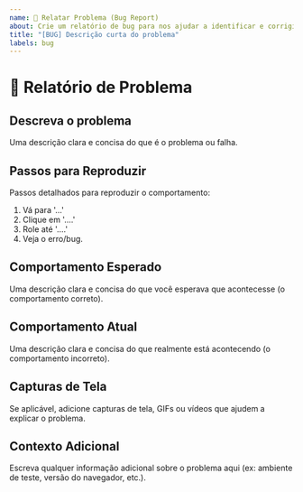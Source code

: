 ```yaml
---
name: 🐛 Relatar Problema (Bug Report)
about: Crie um relatório de bug para nos ajudar a identificar e corrigir falhas.
title: "[BUG] Descrição curta do problema"
labels: bug
---
```


# 🐛 Relatório de Problema

## Descreva o problema
Uma descrição clara e concisa do que é o problema ou falha.

## Passos para Reproduzir
Passos detalhados para reproduzir o comportamento:
1. Vá para '...'
2. Clique em '....'
3. Role até '....'
4. Veja o erro/bug.

## Comportamento Esperado
Uma descrição clara e concisa do que você esperava que acontecesse (o comportamento correto).

## Comportamento Atual
Uma descrição clara e concisa do que realmente está acontecendo (o comportamento incorreto).

## Capturas de Tela
Se aplicável, adicione capturas de tela, GIFs ou vídeos que ajudem a explicar o problema.

## Contexto Adicional
Escreva qualquer informação adicional sobre o problema aqui (ex: ambiente de teste, versão do navegador, etc.).